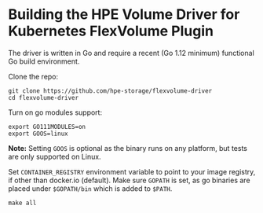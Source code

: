 # Building the HPE Volume Driver for Kubernetes FlexVolume Plugin
The driver is written in Go and require a recent (Go 1.12 minimum) functional Go build environment.

Clone the repo:
```
git clone https://github.com/hpe-storage/flexvolume-driver
cd flexvolume-driver
```
Turn on go modules support:
```
export GO111MODULES=on
export GOOS=linux
```
**Note:** Setting `GOOS` is optional as the binary runs on any platform, but tests are only supported on Linux.

Set `CONTAINER_REGISTRY` environment variable to point to your image registry, if other than docker.io (default).
Make sure `GOPATH` is set, as go binaries are placed under `$GOPATH/bin` which is added to `$PATH`.

```
make all
```

